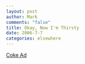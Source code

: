 ```yaml
--- 
layout: post
author: Mark
comments: "false"
title: Okay, Now I'm Thirsty
date: 2006-7-7
categories: elsewhere
---
```

<a href="http://motionographer.com/media/psyop_coke_0606.mov" title="Coke Ad">Coke Ad</a>
